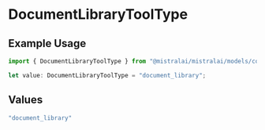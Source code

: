 # DocumentLibraryToolType

## Example Usage

```typescript
import { DocumentLibraryToolType } from "@mistralai/mistralai/models/components";

let value: DocumentLibraryToolType = "document_library";
```

## Values

```typescript
"document_library"
```